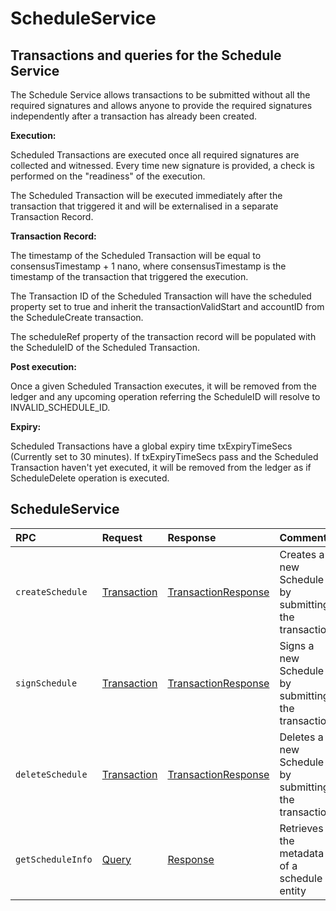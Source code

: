 # ScheduleService

## Transactions and queries for the Schedule Service

The Schedule Service allows transactions to be submitted without all the required signatures and allows anyone to provide the required signatures independently after a transaction has already been created.

**Execution:**

Scheduled Transactions are executed once all required signatures are collected and witnessed. Every time new signature is provided, a check is performed on the "readiness" of the execution.

The Scheduled Transaction will be executed immediately after the transaction that triggered it and will be externalised in a separate Transaction Record.

**Transaction Record:**

The timestamp of the Scheduled Transaction will be equal to consensusTimestamp + 1 nano, where consensusTimestamp is the timestamp of the transaction that triggered the execution.

The Transaction ID of the Scheduled Transaction will have the scheduled property set to true and inherit the transactionValidStart and accountID from the ScheduleCreate transaction.

The scheduleRef property of the transaction record will be populated with the ScheduleID of the Scheduled Transaction.

**Post execution:**

Once a given Scheduled Transaction executes, it will be removed from the ledger and any upcoming operation referring the ScheduleID will resolve to INVALID\_SCHEDULE\_ID.

**Expiry:**

Scheduled Transactions have a global expiry time txExpiryTimeSecs \(Currently set to 30 minutes\). If txExpiryTimeSecs pass and the Scheduled Transaction haven't yet executed, it will be removed from the ledger as if ScheduleDelete operation is executed.

## ScheduleService

| RPC | Request | Response | Comments |
| :--- | :--- | :--- | :--- |
| `createSchedule` | [Transaction](../miscellaneous/transaction.md) | [TransactionResponse](../miscellaneous/transactionresponse.md) | Creates a new Schedule by submitting the transaction |
| `signSchedule` | [Transaction](../miscellaneous/transaction.md) | [TransactionResponse](../miscellaneous/transactionresponse.md) | Signs a new Schedule by submitting the transaction |
| `deleteSchedule` | [Transaction](../miscellaneous/transaction.md) | [TransactionResponse](../miscellaneous/transactionresponse.md) | Deletes a new Schedule by submitting the transaction |
| `getScheduleInfo` | [Query](../miscellaneous/query.md) | [Response](../miscellaneous/response.md) | Retrieves the metadata of a schedule entity |

